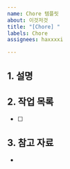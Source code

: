 ```yaml
---
name: Chore 템플릿
about: 이것저것
title: "[Chore] "
labels: Chore
assignees: haxxxxi

---
```


## 1. 설명

## 2. 작업 목록
- [ ]

## 3. 참고 자료
-
